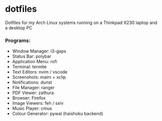 # dotfiles

Dotfiles for my Arch Linux systems running on a Thinkpad X230 laptop and a desktop PC

### Programs:
- Window Manager: i3-gaps
- Status Bar: polybar
- Application Menu: rofi
- Terminal: termite
- Text Editors: nvim / vscode
- Screenshots: maim + xclip
- Notifications: dunst
- File Manager: ranger
- PDF Viewer: zathura
- Browser: Firefox
- Image Viewers: feh / sxiv
- Music Player: cmus
- Colour Generator: pywal (haishoku backend)
